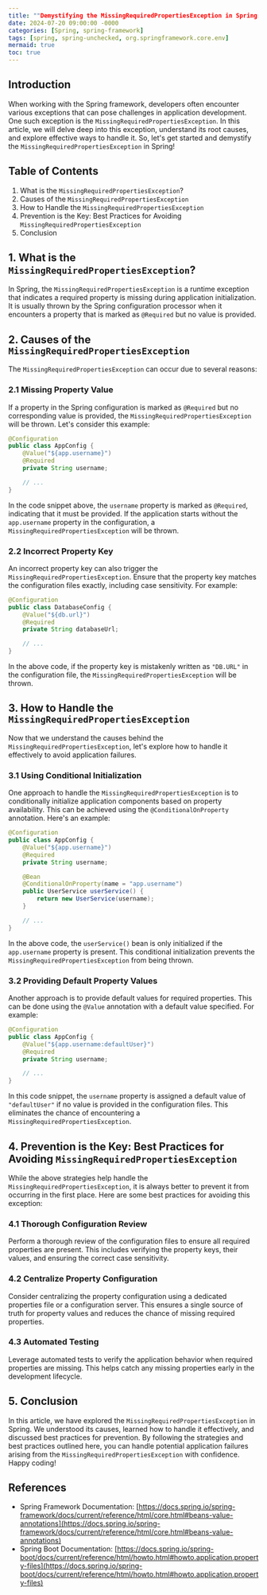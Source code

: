 ```yaml
---
title: ""Demystifying the MissingRequiredPropertiesException in Spring: A Comprehensive Guide""
date: 2024-07-20 09:00:00 -0000
categories: [Spring, spring-framework]
tags: [spring, spring-unchecked, org.springframework.core.env]
mermaid: true
toc: true
---
```



## Introduction
When working with the Spring framework, developers often encounter various exceptions that can pose challenges in application development. One such exception is the `MissingRequiredPropertiesException`. In this article, we will delve deep into this exception, understand its root causes, and explore effective ways to handle it. So, let's get started and demystify the `MissingRequiredPropertiesException` in Spring!

## Table of Contents
1. What is the `MissingRequiredPropertiesException`?
2. Causes of the `MissingRequiredPropertiesException`
3. How to Handle the `MissingRequiredPropertiesException`
4. Prevention is the Key: Best Practices for Avoiding `MissingRequiredPropertiesException`
5. Conclusion

## 1. What is the `MissingRequiredPropertiesException`?
In Spring, the `MissingRequiredPropertiesException` is a runtime exception that indicates a required property is missing during application initialization. It is usually thrown by the Spring configuration processor when it encounters a property that is marked as `@Required` but no value is provided.

## 2. Causes of the `MissingRequiredPropertiesException`
The `MissingRequiredPropertiesException` can occur due to several reasons:

### 2.1 Missing Property Value
If a property in the Spring configuration is marked as `@Required` but no corresponding value is provided, the `MissingRequiredPropertiesException` will be thrown. Let's consider this example:

```java
@Configuration
public class AppConfig {
    @Value("${app.username}")
    @Required
    private String username;

    // ...
}
```
In the code snippet above, the `username` property is marked as `@Required`, indicating that it must be provided. If the application starts without the `app.username` property in the configuration, a `MissingRequiredPropertiesException` will be thrown.

### 2.2 Incorrect Property Key
An incorrect property key can also trigger the `MissingRequiredPropertiesException`. Ensure that the property key matches the configuration files exactly, including case sensitivity. For example:

```java
@Configuration
public class DatabaseConfig {
    @Value("${db.url}")
    @Required
    private String databaseUrl;

    // ...
}
```

In the above code, if the property key is mistakenly written as `"DB.URL"` in the configuration file, the `MissingRequiredPropertiesException` will be thrown.

## 3. How to Handle the `MissingRequiredPropertiesException`
Now that we understand the causes behind the `MissingRequiredPropertiesException`, let's explore how to handle it effectively to avoid application failures.

### 3.1 Using Conditional Initialization
One approach to handle the `MissingRequiredPropertiesException` is to conditionally initialize application components based on property availability. This can be achieved using the `@ConditionalOnProperty` annotation. Here's an example:

```java
@Configuration
public class AppConfig {
    @Value("${app.username}")
    @Required
    private String username;

    @Bean
    @ConditionalOnProperty(name = "app.username")
    public UserService userService() {
        return new UserService(username);
    }

    // ...
}
```
In the above code, the `userService()` bean is only initialized if the `app.username` property is present. This conditional initialization prevents the `MissingRequiredPropertiesException` from being thrown.

### 3.2 Providing Default Property Values
Another approach is to provide default values for required properties. This can be done using the `@Value` annotation with a default value specified. For example:

```java
@Configuration
public class AppConfig {
    @Value("${app.username:defaultUser}")
    @Required
    private String username;

    // ...
}
```
In this code snippet, the `username` property is assigned a default value of `"defaultUser"` if no value is provided in the configuration files. This eliminates the chance of encountering a `MissingRequiredPropertiesException`.

## 4. Prevention is the Key: Best Practices for Avoiding `MissingRequiredPropertiesException`
While the above strategies help handle the `MissingRequiredPropertiesException`, it is always better to prevent it from occurring in the first place. Here are some best practices for avoiding this exception:

### 4.1 Thorough Configuration Review
Perform a thorough review of the configuration files to ensure all required properties are present. This includes verifying the property keys, their values, and ensuring the correct case sensitivity.

### 4.2 Centralize Property Configuration
Consider centralizing the property configuration using a dedicated properties file or a configuration server. This ensures a single source of truth for property values and reduces the chance of missing required properties.

### 4.3 Automated Testing
Leverage automated tests to verify the application behavior when required properties are missing. This helps catch any missing properties early in the development lifecycle.

## 5. Conclusion
In this article, we have explored the `MissingRequiredPropertiesException` in Spring. We understood its causes, learned how to handle it effectively, and discussed best practices for prevention. By following the strategies and best practices outlined here, you can handle potential application failures arising from the `MissingRequiredPropertiesException` with confidence. Happy coding!

## References
- Spring Framework Documentation: [https://docs.spring.io/spring-framework/docs/current/reference/html/core.html#beans-value-annotations](https://docs.spring.io/spring-framework/docs/current/reference/html/core.html#beans-value-annotations)
- Spring Boot Documentation: [https://docs.spring.io/spring-boot/docs/current/reference/html/howto.html#howto.application.property-files](https://docs.spring.io/spring-boot/docs/current/reference/html/howto.html#howto.application.property-files)
